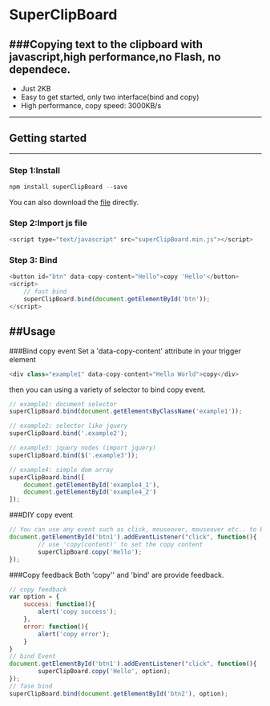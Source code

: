 # SuperClipBoard
###Copying text to the clipboard with javascript,high performance,no Flash, no dependece.  
---
* Just 2KB
* Easy to get started, only two interface(bind and copy)
* High performance, copy speed: 3000KB/s
---

## Getting started
---
### Step 1:Install
```javascript
npm install superClipBoard --save
```
You can also download the [file](https://raw.githubusercontent.com/milan-hwj/SuperClipBoard/master/dist/superClipBoard.min.js) directly.  

### Step 2:Import js file
```javascript
<script type="text/javascript" src="superClipBoard.min.js"></script>
```

### Step 3: Bind
```javascript
<button id="btn" data-copy-content="Hello">copy 'Hello'</button>
<script>
    // fast bind
    superClipBoard.bind(document.getElementById('btn'));
</script>
```

##Usage
---
###Bind copy event
Set a 'data-copy-content' attribute in your trigger element
```javascript
<div class="example1" data-copy-content="Hello World">copy</div>
```
then you can using a variety of selector to bind copy event.
```javascript
// example1: document selector
superClipBoard.bind(document.getElementsByClassName('example1'));

// example2: selector like jquery
superClipBoard.bind('.example2');

// example3: jquery nodes (import jquery)
superClipBoard.bind($('.example3'));

// example4: simple dom array
superClipBoard.bind([
    document.getElementById('example4_1'),
    document.getElementById('example4_2')
]);
```
###DIY copy event
```javascript
// You can use any event such as click, mouseover, mouseover etc.. to bind copy behavior
document.getElementById('btn1').addEventListener("click", function(){
        // use 'copy(content)' to set the copy content
        superClipBoard.copy('Hello');
});
```
###Copy feedback 
Both 'copy'' and 'bind' are provide feedback.
```javascript
// copy feedback
var option = {
    success: function(){
        alert('copy success');
    },
    error: function(){
        alert('copy error');
    }
}
// bind Event
document.getElementById('btn1').addEventListener("click", function(){
        superClipBoard.copy('Hello', option);
});
// fase bind
superClipBoard.bind(document.getElementById('btn2'), option);
```
